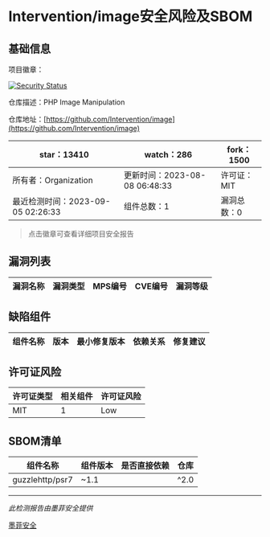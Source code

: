 # Intervention/image安全风险及SBOM

## 基础信息

项目徽章：

[![Security Status](https://www.murphysec.com/platform3/v31/badge/1698764303058468864.svg)](https://www.murphysec.com/console/report/1692241738734653440/1698764303058468864)

仓库描述：PHP Image Manipulation

仓库地址：[https://github.com/Intervention/image](https://github.com/Intervention/image)

| star：13410 | watch：286 | fork：1500 |
| ----------- | -------------- | ------------ |
| 所有者：Organization | 更新时间：2023-08-08 06:48:33 | 许可证：MIT |
| 最近检测时间：2023-09-05 02:26:33 | 组件总数：1 | 漏洞总数：0 |

> 点击徽章可查看详细项目安全报告



## 漏洞列表

| 漏洞名称 | 漏洞类型 | MPS编号 | CVE编号 | 漏洞等级 |
| ------- | ------ | ------- | ------ | ----- |





## 缺陷组件

| 组件名称 | 版本 | 最小修复版本 | 依赖关系 | 修复建议 |
| -------- | ---- | ------------ | -------- | -------- |





## 许可证风险

| 许可证类型 | 相关组件 | 许可证风险 |
| ---------- | -------- | ---------- |
|MIT|1|Low|




## SBOM清单

| 组件名称 | 组件版本 | 是否直接依赖 | 仓库 |
| -------- | -------- | ------------ | ---- |
|guzzlehttp/psr7|~1.1 || ^2.0|间接依赖|composer|


------

*此检测报告由墨菲安全提供*

[墨菲安全](www.murphysec.com)